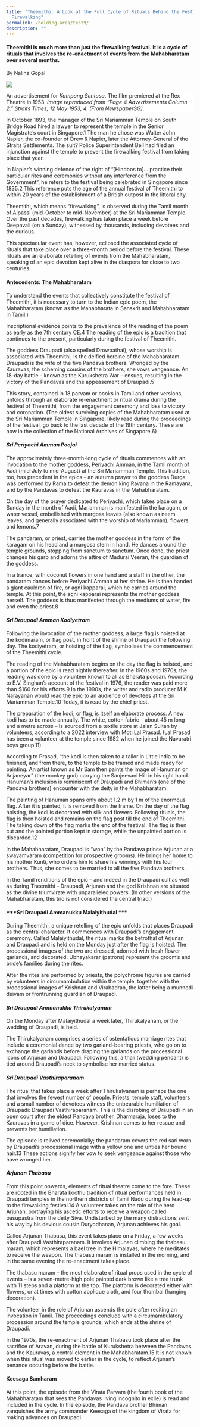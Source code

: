 ```yaml
---
title: "Theemithi: A Look at the Full Cycle of Rituals Behind the Festival of
  Firewalking"
permalink: /holding-area/test9/
description: ""
---
```

#### Theemithi is much more than just the firewalking festival. It is a cycle of rituals that involves the re-enactment of events from the Mahabharatam over several months.
By Nalina Gopal

![](/images/Vol%2018%20Issue%203/Cold%20War/1_cover.png)
<div style="background-color: white;"> An advertisement for <i>Kampong Sentosa</i>. The film premiered at the Rex Theatre in 1953.  <i>Image reproduced from “Page 4 Advertisements Column 2,” Straits Times, 12 May 1953, 4. (From NewspaperSG). </i>
</div>

In October 1893, the manager of the Sri Mariamman Temple on South Bridge Road hired a lawyer to represent the temple in the Senior Magistrate’s court in Singapore.1 The man he chose was Walter John Napier, the co-founder of Drew & Napier, later the Attorney-General of the Straits Settlements. The suit? Police Superintendent Bell had filed an injunction against the temple to prevent the firewalking festival from taking place that year. 

In Napier’s winning defence of the right of “[Hindoos to]… practice their particular rites and ceremonies without any interference from the Government”, he refers to the festival being celebrated in Singapore since 1835.2 This reference puts the age of the annual festival of Theemithi to within 20 years of the establishment of a British outpost in the littoral city.

Theemithi, which means “firewalking”, is observed during the Tamil month of Aipassi (mid-October to mid-November) at the Sri Mariamman Temple. Over the past decades, firewalking has taken place a week before Deepavali (on a Sunday), witnessed by thousands, including devotees and the curious.

This spectacular event has, however, eclipsed the associated cycle of rituals that take place over a three-month period before the festival. These rituals are an elaborate retelling of events from the Mahabharatam, speaking of an epic devotion kept alive in the diaspora for close to two centuries.

#### **Antecedents: The Mahabharatam**

To understand the events that collectively constitute the festival of Theemithi, it is necessary to turn to the Indian epic poem, the Mahabharatam (known as the Mahabharata in Sanskrit and Mahabharatam in Tamil.)

Inscriptional evidence points to the prevalence of the reading of the poem as early as the 7th century CE.4 The reading of the epic is a tradition that continues to the present, particularly during the festival of Theemithi. 

The goddess Draupadi (also spelled Drowpathai), whose worship is associated with Theemithi, is the deified heroine of the Mahabharatam. Draupadi is the wife of the five Pandava brothers. Wronged by the Kauravas, the scheming cousins of the brothers, she vows vengeance. An 18-day battle – known as the Kurukshetra War – ensues, resulting in the victory of the Pandavas and the appeasement of Draupadi.5

This story, contained in 18 parvam or books in Tamil and other versions, unfolds through an elaborate re-enactment or ritual drama during the festival of Theemithi, from the engagement ceremony and loss to victory and coronation. (The oldest surviving copies of the Mahabharatam used at the Sri Mariamman Temple in Singapore, likely read during the proceedings of the festival, go back to the last decade of the 19th century. These are now in the collection of the National Archives of Singapore.6)

#### ***Sri Periyachi Amman Poojai***

The approximately three-month-long cycle of rituals commences with an invocation to the mother goddess, Periyachi Amman, in the Tamil month of Aadi (mid-July to mid-August) at the Sri Mariamman Temple. This tradition, too, has precedent in the epics – an autumn prayer to the goddess Durga was performed by Rama to defeat the demon king Ravana in the Ramayana, and by the Pandavas to defeat the Kauravas in the Mahabharatam. 

On the day of the prayer dedicated to Periyachi, which takes place on a Sunday in the month of Aadi, Mariamman is manifested in the karagam, or water vessel, embellished with margosa leaves (also known as neem leaves, and generally associated with the worship of Mariamman), flowers and lemons.7

The pandaram, or priest, carries the mother goddess in the form of the karagam on his head and a margosa stem in hand. He dances around the temple grounds, stopping from sanctum to sanctum. Once done, the priest changes his garb and adorns the attire of Madurai Veeran, the guardian of the goddess.

In a trance, with coconut flowers in one hand and a staff in the other, the pandaram dances before Periyachi Amman at her shrine. He is then handed a giant cauldron of fire, or agni kapparai, which he carries around the temple. At this point, the agni kapparai represents the mother goddess herself. The goddess is thus manifested through the mediums of water, fire and even the priest.8

#### ***Sri Draupadi Amman Kodiyetram***

Following the invocation of the mother goddess, a large flag is hoisted at the kodimaram, or flag post, in front of the shrine of Draupadi the following day. The kodiyetram, or hoisting of the flag, symbolises the commencement of the Theemithi cycle.

The reading of the Mahabharatam begins on the day the flag is hoisted, and a portion of the epic is read nightly thereafter. In the 1960s and 1970s, the reading was done by a volunteer known to all as Bharata poosari. According to E.V. Singhan’s account of the festival in 1976, the reader was paid more than $160 for his efforts.9 In the 1990s, the writer and radio producer M.K. Narayanan would read the epic to an audience of devotees at the Sri Mariamman Temple.10 Today, it is read by the chief priest.

The preparation of the kodi, or flag, is itself an elaborate process. A new kodi has to be made annually. The white, cotton fabric – about 45 m long and a metre across – is sourced from a textile store at Jalan Sultan by volunteers, according to a 2022 interview with Moti Lal Prasad. (Lal Prasad has been a volunteer at the temple since 1982 when he joined the Navaratri boys group.11)

According to Prasad, “the kodi is then taken to a tailor in Little India to be finished, and from there, to the temple to be framed and made ready for painting. An artist known as Mr Sam then paints the image of Hanuman or Anjaneyar” (the monkey god) carrying the Sanjeevani Hill in his right hand. Hanuman’s inclusion is reminiscent of Draupadi and Bhiman’s (one of the Pandava brothers) encounter with the deity in the Mahabharatam. 

The painting of Hanuman spans only about 1.2 m by 1 m of the enormous flag. After it is painted, it is removed from the frame. On the day of the flag hoisting, the kodi is decorated with silk and flowers. Following rituals, the flag is then hoisted and remains on the flag post till the end of Theemithi. The taking down of the flag marks the end of the festival. The flag is then cut and the painted portion kept in storage, while the unpainted portion is discarded.12

In the Mahabharatam, Draupadi is “won” by the Pandava prince Arjunan at a swayamvaram (competition for prospective grooms). He brings her home to his mother Kunti, who orders him to share his winnings with his four brothers. Thus, she comes to be married to all the five Pandava brothers.

In the Tamil renditions of the epic – and indeed in the Draupadi cult as well as during Theemithi – Draupadi, Arjunan and the god Krishnan are situated as the divine triumvirate with unparalleled powers. (In other versions of the Mahabharatam, this trio is not considered the central triad.)

#### ***Sri Draupadi Ammanukku Malaiyithudal ***

During Theemithi, a unique retelling of the epic unfolds that places Draupadi as the central character. It commences with Draupadi’s engagement ceremony. Called Malaiyithudal, the ritual marks the betrothal of Arjunan and Draupadi and is held on the Monday just after the flag is hoisted. The processional images of the two are dressed, adorned with fresh flower garlands, and decorated. Ubhayakarar (patrons) represent the groom’s and bride’s families during the rites. 

After the rites are performed by priests, the polychrome figures are carried by volunteers in circumambulation within the temple, together with the processional images of Krishnan and Virabadran, the latter being a munnodi deivam or frontrunning guardian of Draupadi.

#### ***Sri Draupadi Ammanukku Thirukalyanam***

On the Monday after Malaiyithudal a week later, Thirukalyanam, or the wedding of Draupadi, is held.

The Thirukalyanam comprises a series of ostentatious marriage rites that include a ceremonial dance by two garland-bearing priests, who go on to exchange the garlands before draping the garlands on the processional icons of Arjunan and Draupadi. Following this, a thali (wedding pendant) is tied around Draupadi’s neck to symbolise her married status.

#### ***Sri Draupadi Vasthiraparanam***

The ritual that takes place a week after Thirukalyanam is perhaps the one that involves the fewest number of people. Priests, temple staff, volunteers and a small number of devotees witness the unbearable humiliation of Draupadi: Draupadi Vasthiraparanam. This is the disrobing of Draupadi in an open court after the eldest Pandava brother, Dharmaraja, loses to the Kauravas in a game of dice. However, Krishnan comes to her rescue and prevents her humiliation. 

The episode is relived ceremonially; the pandaram covers the red sari worn by Draupadi’s processional image with a yellow one and unties her bound hair.13 These actions signify her vow to seek vengeance against those who have wronged her.

#### ***Arjunan Thabasu***

From this point onwards, elements of ritual theatre come to the fore. These are rooted in the Bharata koothu tradition of ritual performances held in Draupadi temples in the northern districts of Tamil Nadu during the lead-up to the firewalking festival.14 A volunteer takes on the role of the hero Arjunan, portraying his ascetic efforts to receive a weapon called pasupastra from the deity Siva. Undisturbed by the many distractions sent his way by his devious cousin Duryodhanan, Arjunan achieves his goal.

Called Arjunan Thabasu, this event takes place on a Friday, a few weeks after Draupadi Vasthiraparanam. It involves Arjunan climbing the thabasu maram, which represents a bael tree in the Himalayas, where he meditates to receive the weapon. The thabasu maram is installed in the morning, and in the same evening the re-enactment takes place. 

The thabasu maram – the most elaborate of ritual props used in the cycle of events – is a seven-metre-high pole painted dark brown like a tree trunk with 11 steps and a platform at the top. The platform is decorated either with flowers, or at times with cotton applique cloth, and four thombai (hanging decoration). 

The volunteer in the role of Arjunan ascends the pole after reciting an invocation in Tamil. The proceedings conclude with a circumambulatory procession around the temple grounds, which ends at the shrine of Draupadi.

In the 1970s, the re-enactment of Arjunan Thabasu took place after the sacrifice of Aravan, during the battle of Kurukshetra between the Pandavas and the Kauravas, a central element in the Mahabharatam.15 It is not known when this ritual was moved to earlier in the cycle, to reflect Arjunan’s penance occuring before the battle.

#### **Keesaga Samharam**

At this point, the episode from the Virata Parvam (the fourth book of the Mahabharatam that sees the Pandavas living incognito in exile) is read and included in the cycle. In the episode, the Pandava brother Bhiman vanquishes the army commander Keesaga of the kingdom of Virata for making advances on Draupadi.